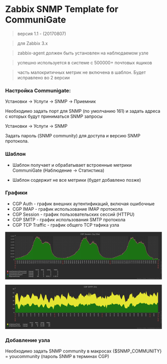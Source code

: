 # Zabbix SNMP Template for CommuniGate

> версия 1.1 - (20170807)

> для Zabbix 3.x

> zabbix-agent должен быть установлен на наблюдаемом узле

> успешно используется в системе c 500000+ почтовых ящиков

> часть малокритичных метрик не включена в шаблон. Будет исправлено во 2 версии



### Настройка Communigate:

Установки -> Услуги -> SNMP -> Приемник

Необходимо задать порт для SNMP (по умолчанию 161) и задать адреса с которых будут приниматься  SNMP запросы

Установки -> Услуги -> SNMP

Задать пароль (SNMP community) для доступа и версию SNMP протокола.


### Шаблон
* Шаблон получает и обрабатывает встроенные метрики CommuniGate (Наблюдение -> Статистика)

* Шаблон содержит не все метрики (будет добавлено позже)

### Графики

* CGP Auth - график внешних аутентификаций, включая ошибочные
* CGP IMAP - график использование  IMAP протокола
* CGP Session - график пользовательских сессий (HTTPU)
* CGP SMTP - график использования  SMTP протокола
* CGP TCP Traffic - график общего TCP тафика узла

![Host](https://github.com/pdacity/cgp_snmp_zabbix/blob/master/CGP_sessions.png)

![Host](https://github.com/pdacity/cgp_snmp_zabbix/blob/master/CGP_SMTP.png)

### Добавление узла

Необходимо задать SNMP community в макросах  {$SNMP_COMMUNITY} = youcommunity (пароль  SNMP в терминах CGP) 

